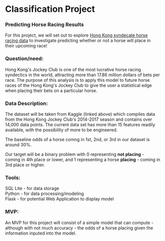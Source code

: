 # Classification Project

### Predicting Horse Racing Results

For this project, we will set out to explore 
[Hong Kong syndecate horse racing data](https://www.kaggle.com/hrosebaby/horse-racing-dataset-for-experts-hong-kong?select=results.csv) 
to investigate predicting whether or not a horse will place in their upcoming race!


### Question/need:
Hong Kong's Jockey Club is one of the most lucrative horse racing syndectics in the world, attracting more than 17.86 million dollars of bets per race. The purpose of this analysis is to apply this model to future horse races of the Hong Kong's Jockey Club to give the user a statistical edge when placing their bets on a particular horse.

### Data Description:
The dataset will be taken from Kaggle (linked above) which compiles data from the Hong Kong Jockey Club's 2014-2017 season and contains over 14,000 data points. The current data set has more than 15 features readily available, with the possibility of more to be engineered.

The baseline odds of a horse comng in 1st, 2nd, or 3rd in our dataset is around 30%.


Our target will be a binary problem with 0 representing ****not placing**** - coming in 4th place or lower, and 1 representing a horse **placing** - coming in 3rd place or higher.

### Tools:

SQL Lite - for data storage  
Python - for data processing/modeling  
Flask - for potential Web Application to display model  


### MVP:

An MVP for this project will consist of a simple model that can compute - although with not much accuracy - the odds of a horse placing given the information inputed into the model.
